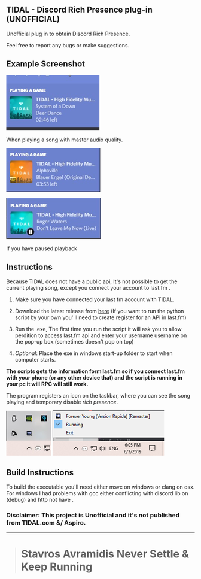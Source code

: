 ## TIDAL - Discord Rich Presence plug-in  (UNOFFICIAL)


Unofficial plug in to obtain Discord Rich Presence.

Feel free to report any bugs or make suggestions.


## Example Screenshot

![alt text](./assets/screenshot.jpg)

When playing a song with master audio quality.

![alt text](./assets/highres.jpg)


![alt text](./assets/paused.jpg)

If you have paused playback


## Instructions
Because TIDAL does not have a public api, It's not possible to get the current playing song,
except you connect your account to last.fm .

1.  Make sure you have connected your last fm account with TIDAL.

2.  Download the latest release from [here](https://github.com/purpl3F0x/TIDAL-Discord-Rich-Presence-UNOFFICIAL/releases)
(If you want to run the python script by your own you' ll need to create register for an API in last.fm)

3.  Run the .exe, The first time you run the script it will ask you to allow perdition to access last.fm api and enter your username username on the pop-up box.(sometimes doesn't pop on top)

4.  *Optional*: Place the exe in windows start-up folder to start when computer starts.


**The scripts gets the information form last.fm so if you connect last.fm with your phone (or any other device that) and the script is running in your pc it will RPC will still work.**

The program registers an icon on the taskbar, where you can see the song playing and temporary disable *rich presence*.

![alt text](./assets/taskbar.jpg) ![alt text](./assets/taskbar_opened.png)


## Build Instructions

To build the executable you'll need either msvc on windows or clang on osx. For windows I had problems with gcc either conflicting with discord lib on (debug) and http not have <mutex>.


### Disclaimer: This project is Unofficial and it's not published from TIDAL.com &/ Aspiro.

---

> # Stavros Avramidis Never Settle & Keep Running